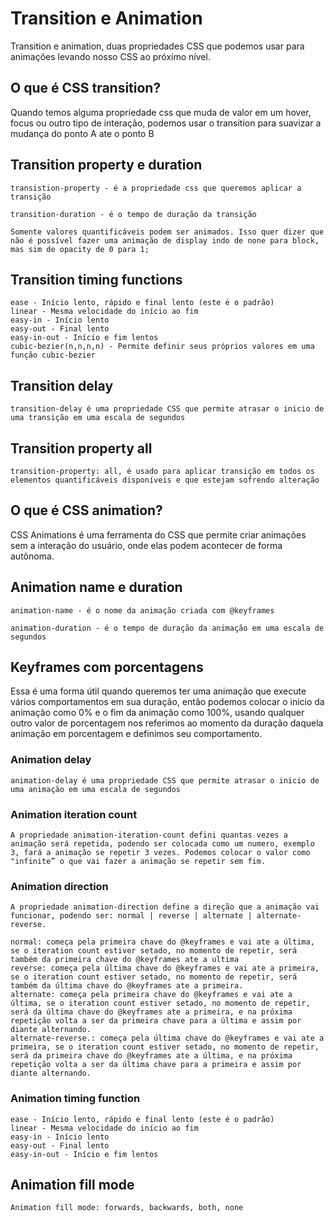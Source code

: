 # Transition e Animation
Transition e animation, duas propriedades CSS que podemos usar para animações levando nosso CSS ao próximo nível.


## O que é CSS transition?
Quando temos alguma propriedade css que muda de valor em um hover, focus ou outro tipo de interação, podemos usar o transition para suavizar a mudança do ponto A ate o ponto B

## Transition property e duration
```
transistion-property - é a propriedade css que queremos aplicar a transição

transition-duration - é o tempo de duração da transição

Somente valores quantificáveis podem ser animados. Isso quer dizer que não é possível fazer uma animação de display indo de none para block, mas sim de opacity de 0 para 1;

```

## Transition timing functions
```
ease - Início lento, rápido e final lento (este é o padrão)
linear - Mesma velocidade do início ao fim
easy-in - Início lento
easy-out - Final lento
easy-in-out - Início e fim lentos
cubic-bezier(n,n,n,n) - Permite definir seus próprios valores em uma função cubic-bezier

```
## Transition delay
```
transition-delay é uma propriedade CSS que permite atrasar o inicio de uma transição em uma escala de segundos

```
## Transition property all
```
transition-property: all, é usado para aplicar transição em todos os elementos quantificáveis disponíveis e que estejam sofrendo alteração

```

## O que é CSS animation?
CSS Animations é uma ferramenta do CSS que permite criar animações sem a interação do usuário, onde elas podem acontecer de forma autônoma.

## Animation name e duration
```
animation-name - é o nome da animação criada com @keyframes

animation-duration - é o tempo de duração da animação em uma escala de segundos

```
## Keyframes com porcentagens
Essa é uma forma útil quando queremos ter uma animação que execute vários comportamentos em sua duração, então podemos colocar o inicio da animação como 0% e o fim da animação como 100%, usando qualquer outro valor de porcentagem nos referimos ao momento da duração daquela animação em porcentagem e definimos seu comportamento.

### Animation delay
```
animation-delay é uma propriedade CSS que permite atrasar o inicio de uma animação em uma escala de segundos

```
### Animation iteration count
```
A propriedade animation-iteration-count defini quantas vezes a animação será repetida, podendo ser colocada como um numero, exemplo 3, fará a animação se repetir 3 vezes. Podemos colocar o valor como "infinite” o que vai fazer a animação se repetir sem fim.

```

### Animation direction
```
A propriedade animation-direction define a direção que a animação vai funcionar, podendo ser: normal | reverse | alternate | alternate-reverse.

normal: começa pela primeira chave do @keyframes e vai ate a última, se o iteration count estiver setado, no momento de repetir, será também da primeira chave do @keyframes ate a ultima
reverse: começa pela última chave do @keyframes e vai ate a primeira, se o iteration count estiver setado, no momento de repetir, será também da última chave do @keyframes ate a primeira.
alternate: começa pela primeira chave do @keyframes e vai ate a última, se o iteration count estiver setado, no momento de repetir, será da última chave do @keyframes ate a primeira, e na próxima repetição volta a ser da primeira chave para a última e assim por diante alternando.
alternate-reverse.: começa pela última chave do @keyframes e vai ate a primeira, se o iteration count estiver setado, no momento de repetir, será da primeira chave do @keyframes ate a última, e na próxima repetição volta a ser da última chave para a primeira e assim por diante alternando.

```

### Animation timing function
```
ease - Início lento, rápido e final lento (este é o padrão)
linear - Mesma velocidade do início ao fim
easy-in - Início lento
easy-out - Final lento
easy-in-out - Início e fim lentos

```
## Animation fill mode
```
Animation fill mode: forwards, backwards, both, none
```